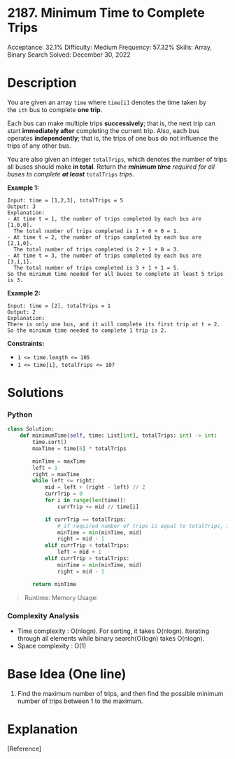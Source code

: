 # 2187. Minimum Time to Complete Trips

Acceptance: 32.1%
Difficulty: Medium
Frequency: 57.32%
Skills: Array, Binary Search
Solved: December 30, 2022

# Description

You are given an array `time` where `time[i]` denotes the time taken by the `ith` bus to complete **one trip**.

Each bus can make multiple trips **successively**; that is, the next trip can start **immediately after** completing the current trip. Also, each bus operates **independently**; that is, the trips of one bus do not influence the trips of any other bus.

You are also given an integer `totalTrips`, which denotes the number of trips all buses should make **in total**. Return *the **minimum time** required for all buses to complete **at least*** `totalTrips` *trips*.

**Example 1:**

```
Input: time = [1,2,3], totalTrips = 5
Output: 3
Explanation:
- At time t = 1, the number of trips completed by each bus are [1,0,0].
  The total number of trips completed is 1 + 0 + 0 = 1.
- At time t = 2, the number of trips completed by each bus are [2,1,0].
  The total number of trips completed is 2 + 1 + 0 = 3.
- At time t = 3, the number of trips completed by each bus are [3,1,1].
  The total number of trips completed is 3 + 1 + 1 = 5.
So the minimum time needed for all buses to complete at least 5 trips is 3.

```

**Example 2:**

```
Input: time = [2], totalTrips = 1
Output: 2
Explanation:
There is only one bus, and it will complete its first trip at t = 2.
So the minimum time needed to complete 1 trip is 2.

```

**Constraints:**

- `1 <= time.length <= 105`
- `1 <= time[i], totalTrips <= 107`

# Solutions

### Python

```python
class Solution:
    def minimumTime(self, time: List[int], totalTrips: int) -> int:
        time.sort()
        maxTime = time[0] * totalTrips

        minTime = maxTime
        left = 1
        right = maxTime
        while left <= right:
            mid = left + (right - left) // 2
            currTrip = 0
            for i in range(len(time)):
                currTrip += mid // time[i]

            if currTrip == totalTrips:
                # if required number of trips is equal to totalTrips, it should be minimum time.
                minTime = min(minTime, mid)
                right = mid - 1
            elif currTrip < totalTrips:
                left = mid + 1
            elif currTrip > totalTrips:
                minTime = min(minTime, mid)
                right = mid - 1

        return minTime
```

> Runtime: 
Memory Usage:
> 

### Complexity Analysis

- Time complexity : O(nlogn). For sorting, it takes O(nlogn). Iterating through all elements while binary search(O(logn) takes O(nlogn).
- Space complexity : O(1)

# Base Idea (One line)

1. Find the maximum number of trips, and then find the possible minimum number of trips between 1 to the maximum.

# Explanation

[Reference]